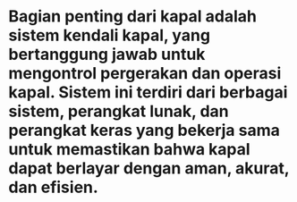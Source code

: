 # Bagian penting dari kapal adalah sistem kendali kapal, yang bertanggung jawab untuk mengontrol pergerakan dan operasi kapal. Sistem ini terdiri dari berbagai sistem, perangkat lunak, dan perangkat keras yang bekerja sama untuk memastikan bahwa kapal dapat berlayar dengan aman, akurat, dan efisien.
